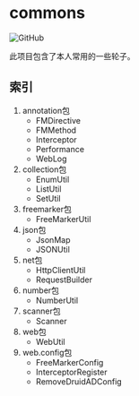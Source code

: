 # commons

![GitHub](https://img.shields.io/github/license/xiahongjian/commons.svg)  


此项目包含了本人常用的一些轮子。

## 索引  

1. annotation包
    * FMDirective
    * FMMethod
    * Interceptor
    * Performance
    * WebLog
2. collection包
    * EnumUtil
    * ListUtil
    * SetUtil
3. freemarker包
    * FreeMarkerUtil
4. json包
    * JsonMap
    * JSONUtil
5. net包
    * HttpClientUtil
    * RequestBuilder
6. number包
    * NumberUtil
7. scanner包
    * Scanner
8. web包
    * WebUtil
9. web.config包
    * FreeMarkerConfig
    * InterceptorRegister
    * RemoveDruidADConfig
    


